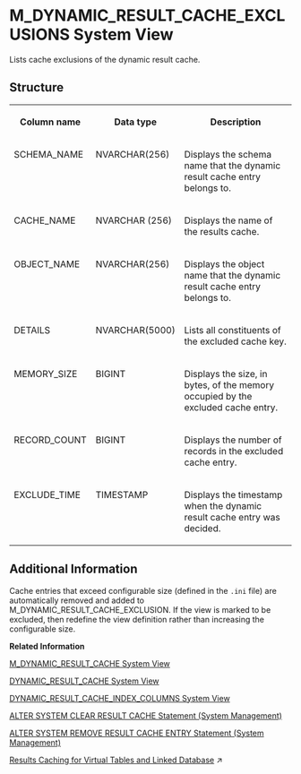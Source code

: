 <!-- loioe5a5b8401be54a49a55f7799e59d564f -->

# M\_DYNAMIC\_RESULT\_CACHE\_EXCLUSIONS System View

Lists cache exclusions of the dynamic result cache.



## Structure


<table>
<tr>
<th valign="top">

Column name

</th>
<th valign="top">

Data type

</th>
<th valign="top">

Description

</th>
</tr>
<tr>
<td valign="top">

SCHEMA\_NAME

</td>
<td valign="top">

NVARCHAR\(256\)

</td>
<td valign="top">

Displays the schema name that the dynamic result cache entry belongs to.

</td>
</tr>
<tr>
<td valign="top">

CACHE\_NAME

</td>
<td valign="top">

NVARCHAR \(256\)

</td>
<td valign="top">

Displays the name of the results cache.

</td>
</tr>
<tr>
<td valign="top">

OBJECT\_NAME

</td>
<td valign="top">

NVARCHAR\(256\)

</td>
<td valign="top">

Displays the object name that the dynamic result cache entry belongs to.

</td>
</tr>
<tr>
<td valign="top">

DETAILS

</td>
<td valign="top">

NVARCHAR\(5000\)

</td>
<td valign="top">

Lists all constituents of the excluded cache key.

</td>
</tr>
<tr>
<td valign="top">

MEMORY\_SIZE

</td>
<td valign="top">

BIGINT

</td>
<td valign="top">

Displays the size, in bytes, of the memory occupied by the excluded cache entry.

</td>
</tr>
<tr>
<td valign="top">

RECORD\_COUNT

</td>
<td valign="top">

BIGINT

</td>
<td valign="top">

Displays the number of records in the excluded cache entry.

</td>
</tr>
<tr>
<td valign="top">

EXCLUDE\_TIME

</td>
<td valign="top">

TIMESTAMP

</td>
<td valign="top">

Displays the timestamp when the dynamic result cache entry was decided.

</td>
</tr>
</table>



## Additional Information

Cache entries that exceed configurable size \(defined in the `.ini` file\) are automatically removed and added to M\_DYNAMIC\_RESULT\_CACHE\_EXCLUSION. If the view is marked to be excluded, then redefine the view definition rather than increasing the configurable size.

**Related Information**  


[M\_DYNAMIC\_RESULT\_CACHE System View](m-dynamic-result-cache-system-view-01f8a85.md "Lists statistics for the dynamic result cache.")

[DYNAMIC\_RESULT\_CACHE System View](../021-System-Views/dynamic-result-cache-system-view-47458ee.md "Provides information about metadata objects that are enabled for a dynamic result cache.")

[DYNAMIC\_RESULT\_CACHE\_INDEX\_COLUMNS System View](../021-System-Views/dynamic-result-cache-index-columns-system-view-4790ff8.md "Provides information about the indexes of dynamic result caches.")

[ALTER SYSTEM CLEAR RESULT CACHE Statement \(System Management\)](../../010-SQL-Reference/012-SQL-Statements/alter-system-clear-result-cache-statement-system-management-97dca93.md "Removes all result cache entries from the system.")

[ALTER SYSTEM REMOVE RESULT CACHE ENTRY Statement \(System Management\)](../../010-SQL-Reference/012-SQL-Statements/alter-system-remove-result-cache-entry-statement-system-management-2124566.md "Removes the result cache entry for the specified cache ID.")

[Results Caching for Virtual Tables and Linked Database](https://help.sap.com/viewer/477aa413a36c4a95878460696fcc8896/2023_4_QRC/en-US/7dc806a729c64cd589f0d58d3b77aae1.html "Only view results caching is supported for virtual tables and linked database.") :arrow_upper_right:

